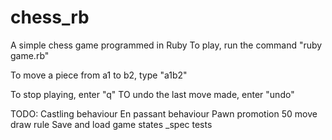 # chess_rb

A simple chess game programmed in Ruby
To play, run the command "ruby game.rb"

To move a piece from a1 to b2, type "a1b2"

To stop playing, enter "q"
TO undo the last move made, enter "undo"

TODO:
	Castling behaviour
	En passant behaviour
	Pawn promotion
	50 move draw rule
	Save and load game states
	_spec tests